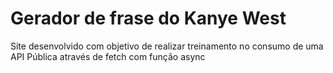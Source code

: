 # Gerador de frase do Kanye West

Site desenvolvido com objetivo de realizar treinamento no consumo de uma API Pública através de fetch com função async
